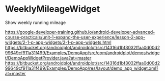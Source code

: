 # WeeklyMileageWidget
Show weekly running mileage

https://google-developer-training.github.io/android-developer-advanced-course-practicals/unit-1-expand-the-user-experience/lesson-2-app-widgets/2-1-p-app-widgets/2-1-p-app-widgets.html
https://bitbucket.org/androidplot/androidplot/src/14316d1bf3032ffaa0d00d299649cf911a31f499/Examples/DemoApp/src/com/androidplot/demos/widget/DemoAppWidgetProvider.java?at=master
https://bitbucket.org/androidplot/androidplot/src/14316d1bf3032ffaa0d00d299649cf911a31f499/Examples/DemoApp/res/layout/demo_app_widget.xml?at=master
